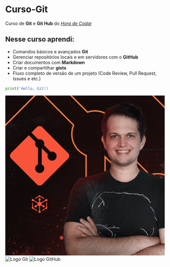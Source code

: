 # Curso-Git

Curso de **Git** e **Git Hub** do *[Hora de Codar](https://horadecodar.com.br/)*

## Nesse curso aprendi:

* Comandos básicos e avançados **Git**
* Gerenciar repositórios locais e em servidores com o **GitHub**
* Criar documentos com **Markdown**
* Criar e compartilhar **gists**
* Fluxo completo de versão de um projeto (Code Review, Pull Request, Issues e etc.)

```python
print('Hello, Git!)
```

![Curso Git](img/curso-git-hora-de-codar.png)
![Logo Git](https://git-scm.com/images/logos/downloads/Git-Icon-1788C.png)
![Logo GitHub](https://cdn-icons-png.flaticon.com/512/25/25231.png)
